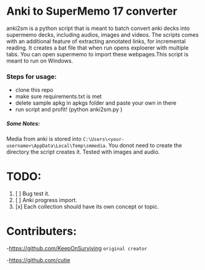 # Anki to SuperMemo 17 converter
  anki2sm is a python script that is meant to batch convert anki decks into supermemo decks, including audios, images and videos. The scripts comes with an additional feature of extracting annotated links, for incremental reading. It creates a bat file that when run opens exploerer with multiple tabs. You can open supermemo to import these webpages.This script is meant to run on Windows.  

### Steps for usage:
- clone this repo
- make sure requirements.txt is met 
- delete sample apkg in apkgs folder and paste your own in there
- run script and profit! (python anki2sm.py )

##### Some Notes:
  Media from anki is stored into ```C:\Users\<your-username>\AppData\Local\Temp\smmedia```. You donot need to create the directory the script creates it. Tested with images and audio. 
  
# TODO: 
  1) [ ] Bug test it.
  2) [ ] Anki progress import.
  3) [x] Each collection should have its own concept or topic.

# Contributers:
-https://github.com/KeepOnSurviving  ```original creator```

-https://github.com/cutie 
